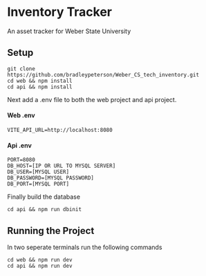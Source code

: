 # Inventory Tracker

An asset tracker for Weber State University

## Setup

    git clone https://github.com/bradleypeterson/Weber_CS_tech_inventory.git
    cd web && npm install
    cd api && npm install

Next add a .env file to both the web project and api project.

#### Web .env

    VITE_API_URL=http://localhost:8080

#### Api .env

    PORT=8080
    DB_HOST=[IP OR URL TO MYSQL SERVER]
    DB_USER=[MYSQL USER]
    DB_PASSWORD=[MYSQL PASSWORD]
    DB_PORT=[MYSQL PORT]

Finally build the database

    cd api && npm run dbinit

## Running the Project

In two seperate terminals run the following commands

    cd web && npm run dev
    cd api && npm run dev
